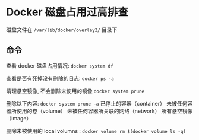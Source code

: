 # Docker 磁盘占用过高排查

磁盘文件在 `/var/lib/docker/overlay2/` 目录下

## 命令

查看 docker 磁盘占用情况: `docker system df`

查看是否有死掉没有删除的日志: `docker ps -a`

清理悬空镜像, 不会删除未使用的镜像 `docker system prune`

删除以下内容: `docker system prune -a`
已停止的容器（container）
未被任何容器所使用的卷（volume）
未被任何容器所关联的网络（network）
所有悬空镜像（image）

删除未被使用的 local volumns : `docker volume rm $(docker volume ls -q)`